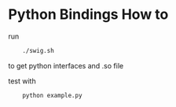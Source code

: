 Python Bindings How to
====

run
```bash
    ./swig.sh
```
to get python interfaces and .so file

test with
```bash
    python example.py
```